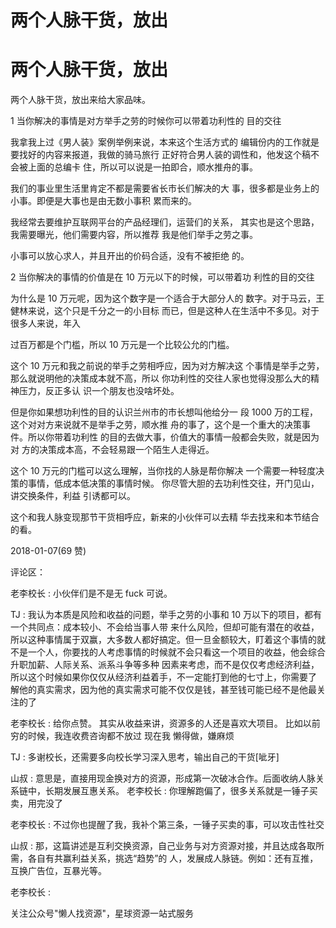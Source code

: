 # 两个人脉干货，放出

# 两个人脉干货，放出

两个人脉干货，放出来给大家品味。

1 当你解决的事情是对方举手之劳的时候你可以带着功利性的 目的交往

我拿我上过《男人装》案例举例来说，本来这个生活方式的 编辑份内的工作就是要找好的内容来报道，我做的骑马旅行 正好符合男人装的调性和，他发这个稿不会被上面的总编卡 住，所以可以说是一拍即合，顺水推舟的事。

我们的事业里生活里肯定不都是需要省长市长们解决的大 事，很多都是业务上的小事。即便是大事也是由无数小事积 累而来的。

我经常去要维护互联网平台的产品经理们，运营们的关系， 其实也是这个思路，我需要曝光，他们需要内容，所以推荐 我是他们举手之劳之事。

小事可以放心求人，并且开出的价码合适，没有不被拒绝 的。

2 当你解决的事情的价值是在 10 万元以下的时候，可以带着功 利性的目的交往

为什么是 10 万元呢，因为这个数字是一个适合于大部分人的 数字。对于马云，王健林来说，这个只是千分之一的小目标 而已，但是这种人在生活中不多见。对于很多人来说，年入

过百万都是个门槛，所以 10 万元是一个比较公允的门槛。

这个 10 万元和我之前说的举手之劳相呼应，因为对方解决这 个事情是举手之劳，那么就说明他的决策成本就不高，所以 你功利性的交往人家也觉得没那么大的精神压力，反正多认 识一个朋友也没啥坏处。

但是你如果想功利性的目的认识兰州市的市长想叫他给分一 段 1000 万的工程，这个对对方来说就不是举手之劳，顺水推 舟的事了，这个是一个重大的决策事件。所以你带着功利性 的目的去做大事，价值大的事情一般都会失败，就是因为对 方的决策成本高，不会轻易跟一个陌生人走得近。

这个 10 万元的门槛可以这么理解，当你找的人脉是帮你解决 一个需要一种轻度决策的事情，低成本低决策的事情时候。 你尽管大胆的去功利性交往，开门见山，讲交换条件，利益 引诱都可以。

这个和我人脉变现那节干货相呼应，新来的小伙伴可以去精 华去找来和本节结合的看。

2018-01-07(69 赞)

评论区：

老李校长 : 小伙伴们是不是无 fuck 可说。

TJ : 我认为本质是风险和收益的问题，举手之劳的小事和 10 万以下的项目，都有一个共同点：成本较小、不会给当事人带 来什么风险，但却可能有潜在的收益，所以这种事情属于双赢，大多数人都好搞定。但一旦金额较大，盯着这个事情的就 不是一个人，你要找的人考虑事情的时候就不会只看这一个项目的收益，他会综合升职加薪、人际关系、派系斗争等多种 因素来考虑，而不是仅仅考虑经济利益，所以这个时候如果你仅仅从经济利益着手，不一定能打到他的七寸上，你需要了 解他的真实需求，因为他的真实需求可能不仅仅是钱，甚至钱可能已经不是他最关注的了

老李校长 : 给你点赞。 其实从收益来讲，资源多的人还是喜欢大项目。 比如以前穷的时候，我连收费咨询都不放过 现在我 懒得做，嫌麻烦

TJ : 多谢校长，还需要多向校长学习深入思考，输出自己的干货[呲牙]

山叔 : 意思是，直接用现金换对方的资源，形成第一次破冰合作。后面收纳人脉关系链中，长期发展互惠关系。 老李校长 : 你理解跑偏了，很多关系就是一锤子买卖，用完没了

老李校长 : 不过你也提醒了我，我补个第三条，一锤子买卖的事，可以攻击性社交

山叔 : 那，这篇讲述是互利交换资源，自己业务与对方资源对接，并且达成各取所需，各自有共赢利益关系，挑选“趋势”的 人，发展成人脉链。例如：还有互推，互换广告位，互暴光等。

老李校长 :

关注公众号"懒人找资源"，星球资源一站式服务
